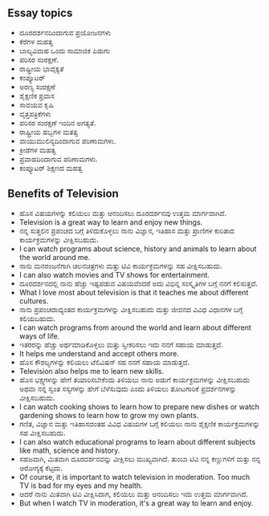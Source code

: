 ## Essay topics
* ದೂರದರ್ಶನದಿಂದಾಗುವ ಪ್ರಯೋಜನಗಳು
* ಕೆರೆಗಳ ಮಹತ್ವ
* ಬಾಲ್ಯವಿವಾಹ ಒಂದು ಸಾಮಾಜಿಕ ಪಿಡುಗು
* ಪರಿಸರ ಸಂರಕ್ಷಣೆ.
* ರಾಷ್ಟ್ರೀಯ ಭಾವೈಕ್ಯತೆ
* ಕಂಪ್ಯೂಟರ್‌
* ಅರಣ್ಯ ಸಂರಕ್ಷಣೆ
* ಶೈಕ್ಷಣಿಕ ಪ್ರವಾಸ
* ಸಾವಯವ ಕೃಷಿ
* ವೃತ್ತಪತ್ರಿಕೆಗಳು
* ಪರಿಸರ ಸಂರಕ್ಷಣೆ ಇಂದಿನ ಅಗತ್ಯತೆ.
* ರಾಷ್ಟ್ರೀಯ ಹಬ್ಬಗಳ ಮತತ್ವ
* ವಾಯುಮುಲಿನ್ಯದಿಂದಾಗುವ ಪರಿಣಾಮಗಳು.
* ಕ್ರೀಡೆಗಳ ಮಹತ್ವ
* ಪ್ರವಾಹದಿಂದಾಗುವ ಪರಿಣಾಮಗಳು.
* ಕಂಪ್ಯೂಟರ್‌ ಶಿಕ್ಷಣದ ಮಹತ್ವ

## Benefits of Television
* ಹೊಸ ವಿಷಯಗಳನ್ನು ಕಲಿಯಲು ಮತ್ತು ಆನಂದಿಸಲು ದೂರದರ್ಶನವು ಉತ್ತಮ ಮಾರ್ಗವಾಗಿದೆ.
* Television is a great way to learn and enjoy new things.
* ನನ್ನ ಸುತ್ತಲಿನ ಪ್ರಪಂಚದ ಬಗ್ಗೆ ತಿಳಿದುಕೊಳ್ಳಲು ನಾನು ವಿಜ್ಞಾನ, ಇತಿಹಾಸ ಮತ್ತು ಪ್ರಾಣಿಗಳ ಕುರಿತಾದ ಕಾರ್ಯಕ್ರಮಗಳನ್ನು ವೀಕ್ಷಿಸಬಹುದು.
* I can watch programs about science, history and animals to learn about the world around me.
* ನಾನು ಮನರಂಜನೆಗಾಗಿ ಚಲನಚಿತ್ರಗಳು ಮತ್ತು ಟಿವಿ ಕಾರ್ಯಕ್ರಮಗಳನ್ನು ಸಹ ವೀಕ್ಷಿಸಬಹುದು.
* I can also watch movies and TV shows for entertainment.
* ದೂರದರ್ಶನದಲ್ಲಿ ನಾನು ಹೆಚ್ಚು ಇಷ್ಟಪಡುವ ವಿಷಯವೆಂದರೆ ಅದು ವಿಭಿನ್ನ ಸಂಸ್ಕೃತಿಗಳ ಬಗ್ಗೆ ನನಗೆ ಕಲಿಸುತ್ತದೆ.
* What I love most about television is that it teaches me about different cultures.
* ನಾನು ಪ್ರಪಂಚದಾದ್ಯಂತದ ಕಾರ್ಯಕ್ರಮಗಳನ್ನು ವೀಕ್ಷಿಸಬಹುದು ಮತ್ತು ಜೀವನದ ವಿವಿಧ ವಿಧಾನಗಳ ಬಗ್ಗೆ ಕಲಿಯಬಹುದು.
* I can watch programs from around the world and learn about different ways of life.
* ಇತರರನ್ನು ಹೆಚ್ಚು ಅರ್ಥಮಾಡಿಕೊಳ್ಳಲು ಮತ್ತು ಸ್ವೀಕರಿಸಲು ಇದು ನನಗೆ ಸಹಾಯ ಮಾಡುತ್ತದೆ.
* It helps me understand and accept others more.
* ಹೊಸ ಕೌಶಲ್ಯಗಳನ್ನು ಕಲಿಯಲು ಟೆಲಿವಿಷನ್ ಸಹ ನನಗೆ ಸಹಾಯ ಮಾಡುತ್ತದೆ.
* Television also helps me to learn new skills.
* ಹೊಸ ಭಕ್ಷ್ಯಗಳನ್ನು ಹೇಗೆ ತಯಾರಿಸಬೇಕೆಂದು ತಿಳಿಯಲು ನಾನು ಅಡುಗೆ ಕಾರ್ಯಕ್ರಮಗಳನ್ನು ವೀಕ್ಷಿಸಬಹುದು ಅಥವಾ ನನ್ನ ಸ್ವಂತ ಸಸ್ಯಗಳನ್ನು ಹೇಗೆ ಬೆಳೆಸುವುದು ಎಂದು ತಿಳಿಯಲು ತೋಟಗಾರಿಕೆ ಪ್ರದರ್ಶನಗಳನ್ನು ವೀಕ್ಷಿಸಬಹುದು.
* I can watch cooking shows to learn how to prepare new dishes or watch gardening shows to learn how to grow my own plants.
* ಗಣಿತ, ವಿಜ್ಞಾನ ಮತ್ತು ಇತಿಹಾಸದಂತಹ ವಿವಿಧ ವಿಷಯಗಳ ಬಗ್ಗೆ ಕಲಿಯಲು ನಾನು ಶೈಕ್ಷಣಿಕ ಕಾರ್ಯಕ್ರಮಗಳನ್ನು ಸಹ ವೀಕ್ಷಿಸಬಹುದು.
* I can also watch educational programs to learn about different subjects like math, science and history.
* ಸಹಜವಾಗಿ, ಮಿತವಾಗಿ ದೂರದರ್ಶನವನ್ನು ವೀಕ್ಷಿಸಲು ಮುಖ್ಯವಾಗಿದೆ. ತುಂಬಾ ಟಿವಿ ನನ್ನ ಕಣ್ಣುಗಳಿಗೆ ಮತ್ತು ನನ್ನ ಆರೋಗ್ಯಕ್ಕೆ ಕೆಟ್ಟದು.
* Of course, it is important to watch television in moderation. Too much TV is bad for my eyes and my health.
* ಆದರೆ ನಾನು ಮಿತವಾಗಿ ಟಿವಿ ವೀಕ್ಷಿಸಿದಾಗ, ಕಲಿಯಲು ಮತ್ತು ಆನಂದಿಸಲು ಇದು ಉತ್ತಮ ಮಾರ್ಗವಾಗಿದೆ.
* But when I watch TV in moderation, it's a great way to learn and enjoy.
